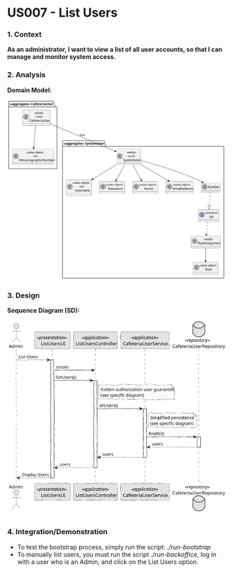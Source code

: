 # US007 - List Users

### 1. Context

**As an administrator, I want to view a list of all user accounts, so that I can manage and monitor system access.**

### 2. Analysis

**Domain Model:**

![Domain Model](svg/domain-model.svg "Domain Model")

### 3. Design

**Sequence Diagram (SD):**

  ![Sequence Diagram](svg/sequence-diagram.svg "A Sequence Diagram")

### 4. Integration/Demonstration

- To test the bootstrap process, simply run the script: *./run-bootstrap*
- To manually list users, you must run the script *./run-backoffice*, log in with a user who is an Admin,
  and click on the List Users option.

